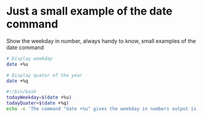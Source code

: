 # Just a small example of the date command

Show the weekday in number, always handy to know, small examples of the date command

```bash
# Display weekday
date +%u
```

```bash
# Display quater of the year
date +%q

```

```bash
#!/bin/bash
todayWeekday=$(date +%u)
todayQuater=$(date +%q)
echo -e 'The command "date +%u" gives the weekday in numbers output is:' $todayWeekday
```
